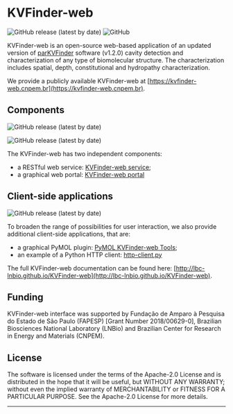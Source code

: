 # KVFinder-web

![GitHub release (latest by date)](https://img.shields.io/github/v/release/LBC-LNBio/KVFinder-web?color=informational)
![GitHub](https://img.shields.io/github/license/LBC-LNBio/KVFinder-web)

KVFinder-web is an open-source web-based application of an updated version of [parKVFinder](https://github.com/LBC-LNBio) software (v1.2.0) cavity detection and characterization of any type of biomolecular structure. The characterization includes spatial, depth, constitutional and hydropathy characterization.

We provide a publicly available KVFinder-web at [https://kvfinder-web.cnpem.br](https://kvfinder-web.cnpem.br).

## Components

![GitHub release (latest by date)](https://img.shields.io/github/v/release/LBC-LNBio/KVFinder-web-service?label=KVFinder-web-service)

![GitHub release (latest by date)](https://img.shields.io/github/v/release/LBC-LNBio/KVFinder-web-portal?label=KVFinder-web-portal)

The KVFinder-web has two independent components:

- a RESTful web service: [KVFinder-web service](https://github.com/LBC-LNBio/KVFinder-web-service);
- a graphical web portal: [KVFinder-web portal](https://github.com/LBC-LNBio/KVFinder-web-portal)

## Client-side applications

![GitHub release (latest by date)](https://img.shields.io/github/v/release/LBC-LNBio/PyMOL-KVFinder-web-Tools?label=PyMOL-KVFinder-web-Tools)

To broaden the range of possibilities for user interaction, we also provide additional client-side applications, that are:

- a graphical PyMOL plugin: [PyMOL KVFinder-web Tools](https://github.com/LBC-LNBio/PyMOL-KVFinder-web-Tools);
- an example of a Python HTTP client: [http-client.py](https://github.com/LBC-LNBio/KVFinder-web-service/blob/master/http_client.py)

The full KVFinder-web documentation can be found here: [http://lbc-lnbio.github.io/KVFinder-web](http://lbc-lnbio.github.io/KVFinder-web).

## Funding

KVFinder-web interface was supported by Fundação de Amparo à Pesquisa do Estado de São Paulo (FAPESP) [Grant Number 2018/00629-0], Brazilian Biosciences National Laboratory (LNBio) and Brazilian Center for Research in Energy and Materials (CNPEM).

## License

The software is licensed under the terms of the Apache-2.0 License and is distributed in the hope that it will be useful, but WITHOUT ANY WARRANTY; without even the implied warranty of MERCHANTABILITY or FITNESS FOR A PARTICULAR PURPOSE. See the Apache-2.0 License for more details.

---
